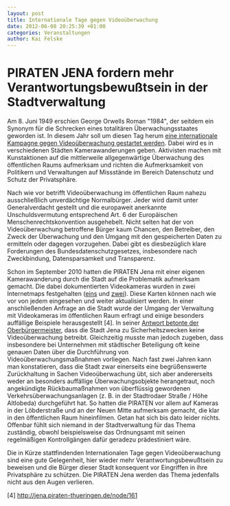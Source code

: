 ```yaml
---
layout: post
title: Internationale Tage gegen Videoüberwachung
date: 2012-06-08 20:25:39 +01:00
categories: Veranstaltungen
author: Kai Felske
---
```

PIRATEN JENA fordern mehr Verantwortungsbewußtsein in der Stadtverwaltung
=========================================================================
Am 8. Juni 1949 erschien George Orwells Roman "1984", der seitdem ein Synonym für die Schrecken eines totalitären Überwachungsstaates geworden ist. In diesem Jahr soll um diesen Tag herum [eine internationale Kampagne gegen Videoüberwachung gestartet werden][1]. Dabei wird es in verschiedenen Städten Kamerawanderungen geben. Aktivisten machen mit Kunstaktionen auf die mittlerweile allgegenwärtige Überwachung des öffentlichen Raums aufmerksam und richten die Aufmerksamkeit von Politikern und Verwaltungen auf Missstände im Bereich Datenschutz und Schutz der Privatsphäre.

Nach wie vor betrifft Videoüberwachung im öffentlichen Raum nahezu ausschließlich unverdächtige Normalbürger. Jeder wird damit unter Generalverdacht gestellt und die europaweit anerkannte Unschuldsvermutung entsprechend Art. 6 der Europäischen Menschenrechtskonvention ausgehebelt. Nicht selten hat der von Videoüberwachung betroffene Bürger kaum Chancen, den Betreiber, den Zweck der Überwachung und den Umgang mit den gespeicherten Daten zu ermitteln oder dagegen vorzugehen. Dabei gibt es diesbezüglich klare Forderungen des Bundesdatenschutzgesetzes, insbesondere nach Zweckbindung, Datensparsamkeit und Transparenz.

Schon im September 2010 hatten die PIRATEN Jena mit einer eigenen Kamerawanderung durch die Stadt auf die Problematik aufmerksam gemacht. Die dabei dokumentierten Videokameras wurden in zwei Internetmaps festgehalten ([eins][2] und [zwei][3]). Diese Karten können nach wie vor von jedem eingesehen und weiter aktualisiert werden. In einer anschließenden Anfrage an die Stadt wurde der Umgang der Verwaltung mit Videokameras im öffentlichen Raum erfragt und einige besonders auffällige Beispiele herausgestellt \[4\]. In seiner [Antwort betonte der Oberbürgermeister][5], dass die Stadt Jena zu Sicherheitszwecken keine Videoüberwachung betreibt. Gleichzeitig musste man jedoch zugeben, dass insbesondere bei Unternehmen mit städtischer Beteiligung oft keine genauen Daten über die Durchführung von Videoüberwachungsmaßnahmen vorliegen. Nach fast zwei Jahren kann man konstatieren, dass die Stadt zwar einerseits eine begrüßenswerte Zurückhaltung in Sachen Videoüberwachung übt, sich aber andererseits weder an besonders auffällige Überwachungsobjekte herangetraut, noch angekündigte Rückbaumaßnahmen von überflüssig gewordenen Verkehrsüberwachungsanlagen (z. B. in der Stadtrodaer Straße / Höhe Altlobeda) durchgeführt hat. So hatten die PIRATEN vor allem auf Kameras in der Löbderstraße und an der Neuen Mitte aufmerksam gemacht, die klar in den öffentlichen Raum hineinfilmen. Getan hat sich bis dato leider nichts. Offenbar fühlt sich niemand in der Stadtverwaltung für das Thema zuständig, obwohl beispielsweise das Ordnungsamt mit seinen regelmäßigen Kontrollgängen dafür geradezu prädestiniert wäre.

Die in Kürze stattfindenden Internationalen Tage gegen Videoüberwachung sind eine gute Gelegenheit, hier wieder mehr Verantwortungsbewußtsein zu beweisen und die Bürger dieser Stadt konsequent vor Eingriffen in ihre Privatsphäre zu schützen. Die PIRATEN Jena werden das Thema jedenfalls nicht aus den Augen verlieren.

[1]: http://1984actionday.wordpress.com/
[2]: https://www.google.com/maps/d/embed?mid=1XzDSDoq1SlQatefnQMbqw2cDWL0&hl=de&gl=de&ie=UTF8&oe=UTF8&msa=0&ll=50.914213057837834%2C11.598655000000008&spn=0.074875%2C0.058816&output=embed&z=13
[3]: https://www.google.com/maps/d/embed?mid=1nnaFmM6x084vgi-zCHwUTQY96KA&hl=de&gl=de&ie=UTF8&oe=UTF8&msa=0&ll=50.92824603157825%2C11.582578000000012&spn=0.003428%2C0.013293&output=embed&z=16
[5]: ../../../../attachments/Antwortbrief_ob_kameras.pdf

[4] http://jena.piraten-thueringen.de/node/161

